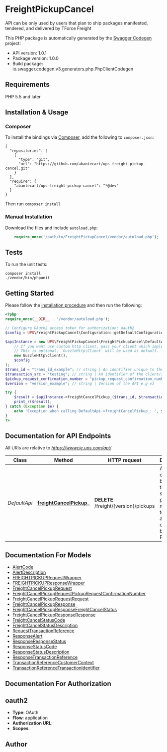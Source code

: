 # FreightPickupCancel
API can be only used by users that plan to ship packages manifested, tendered, and delivered by TForce Freight

This PHP package is automatically generated by the [Swagger Codegen](https://github.com/swagger-api/swagger-codegen) project:

- API version: 1.0.1
- Package version: 1.0.0
- Build package: io.swagger.codegen.v3.generators.php.PhpClientCodegen

## Requirements

PHP 5.5 and later

## Installation & Usage
### Composer

To install the bindings via [Composer](http://getcomposer.org/), add the following to `composer.json`:

```
{
  "repositories": [
    {
      "type": "git",
      "url": "https://github.com/abantecart/ups-freight-pickup-cancel.git"
    }
  ],
  "require": {
    "abantecart/ups-freight-pickup-cancel": "*@dev"
  }
}
```

Then run `composer install`

### Manual Installation

Download the files and include `autoload.php`:

```php
    require_once('/path/to/FreightPickupCancel/vendor/autoload.php');
```

## Tests

To run the unit tests:

```
composer install
./vendor/bin/phpunit
```

## Getting Started

Please follow the [installation procedure](#installation--usage) and then run the following:

```php
<?php
require_once(__DIR__ . '/vendor/autoload.php');

// Configure OAuth2 access token for authorization: oauth2
$config = UPS\FreightPickupCancel\Configuration::getDefaultConfiguration()->setAccessToken('YOUR_ACCESS_TOKEN');

$apiInstance = new UPS\FreightPickupCancel\FreightPickupCancel\DefaultApi(
    // If you want use custom http client, pass your client which implements `GuzzleHttp\ClientInterface`.
    // This is optional, `GuzzleHttp\Client` will be used as default.
    new GuzzleHttp\Client(),
    $config
);
$trans_id = "trans_id_example"; // string | An identifier unique to the request. Length 32
$transaction_src = "testing"; // string | An identifier of the client/source application that is making the request.Length 512
$pickup_request_confirmation_number = "pickup_request_confirmation_number_example"; // string | Confirmation number of the pickup ground freight shipment to cancel. Length 35
$version = "version_example"; // string | Version of the API e.g v1

try {
    $result = $apiInstance->freightCancelPickup_($trans_id, $transaction_src, $pickup_request_confirmation_number, $version);
    print_r($result);
} catch (Exception $e) {
    echo 'Exception when calling DefaultApi->freightCancelPickup_: ', $e->getMessage(), PHP_EOL;
}
?>
```

## Documentation for API Endpoints

All URIs are relative to *https://wwwcie.ups.com/api/*

Class | Method | HTTP request | Description
------------ | ------------- | ------------- | -------------
*DefaultApi* | [**freightCancelPickup_**](docs/Api/DefaultApi.md#freightcancelpickup_) | **DELETE** /freight/{version}/pickups | API can be only used by users that plan to ship packages manifested, tendered, and delivered by TForce Freight

## Documentation For Models

 - [AlertCode](docs/Model/AlertCode.md)
 - [AlertDescription](docs/Model/AlertDescription.md)
 - [FREIGHTPICKUPRequestWrapper](docs/Model/FREIGHTPICKUPRequestWrapper.md)
 - [FREIGHTPICKUPResponseWrapper](docs/Model/FREIGHTPICKUPResponseWrapper.md)
 - [FreightCancelPickupRequest](docs/Model/FreightCancelPickupRequest.md)
 - [FreightCancelPickupRequestPickupRequestConfirmationNumber](docs/Model/FreightCancelPickupRequestPickupRequestConfirmationNumber.md)
 - [FreightCancelPickupRequestRequest](docs/Model/FreightCancelPickupRequestRequest.md)
 - [FreightCancelPickupResponse](docs/Model/FreightCancelPickupResponse.md)
 - [FreightCancelPickupResponseFreightCancelStatus](docs/Model/FreightCancelPickupResponseFreightCancelStatus.md)
 - [FreightCancelPickupResponseResponse](docs/Model/FreightCancelPickupResponseResponse.md)
 - [FreightCancelStatusCode](docs/Model/FreightCancelStatusCode.md)
 - [FreightCancelStatusDescription](docs/Model/FreightCancelStatusDescription.md)
 - [RequestTransactionReference](docs/Model/RequestTransactionReference.md)
 - [ResponseAlert](docs/Model/ResponseAlert.md)
 - [ResponseResponseStatus](docs/Model/ResponseResponseStatus.md)
 - [ResponseStatusCode](docs/Model/ResponseStatusCode.md)
 - [ResponseStatusDescription](docs/Model/ResponseStatusDescription.md)
 - [ResponseTransactionReference](docs/Model/ResponseTransactionReference.md)
 - [TransactionReferenceCustomerContext](docs/Model/TransactionReferenceCustomerContext.md)
 - [TransactionReferenceTransactionIdentifier](docs/Model/TransactionReferenceTransactionIdentifier.md)

## Documentation For Authorization


## oauth2

- **Type**: OAuth
- **Flow**: application
- **Authorization URL**: 
- **Scopes**: 


## Author



